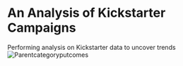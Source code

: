 # An Analysis of Kickstarter Campaigns
Performing analysis on Kickstarter data to uncover trends
![Parentcategoryputcomes](path/to/parentcategoryoutcomes.png)
